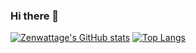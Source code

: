 ### Hi there 👋
[![Zenwattage's GitHub stats](https://github-readme-stats.vercel.app/api?username=Zenwattage&show_icons=true&theme=transparent)](https://github.com/Zenwattage/github-readme-stats)
[![Top Langs](https://github-readme-stats.vercel.app/api/top-langs/?username=zenwattage&layout=compact)](https://github.com/zenwattage/github-readme-stats)
<!--
**zenwattage/zenwattage** is a ✨ _special_ ✨ repository because its `README.md` (this file) appears on your GitHub profile.

Here are some ideas to get you started:

- 🔭 I’m currently working on ...
- 🌱 I’m currently learning ...
- 👯 I’m looking to collaborate on ...
- 🤔 I’m looking for help with ...
- 💬 Ask me about ...
- 📫 How to reach me: ...
- 😄 Pronouns: ...
- ⚡ Fun fact: ...
-->

